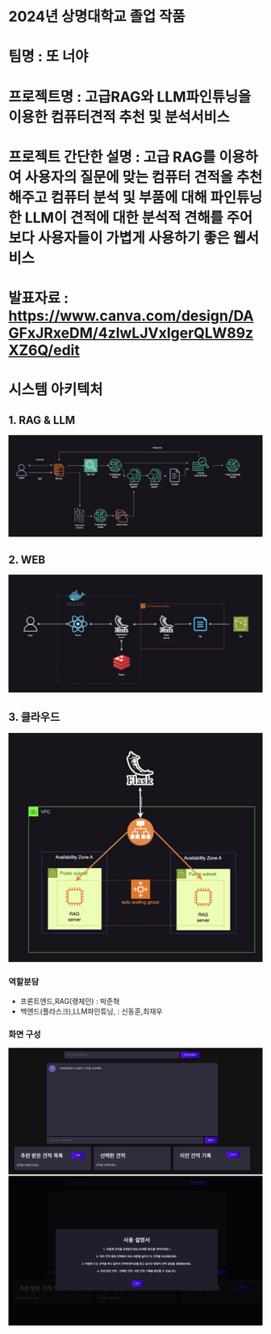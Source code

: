 # 2024년 상명대학교 졸업 작품

# 팀명 : 또 너야

# 프로젝트명 : 고급RAG와 LLM파인튜닝을 이용한 컴퓨터견적 추천 및 분석서비스

# 프로젝트 간단한 설명 : 고급 RAG를 이용하여 사용자의 질문에 맞는 컴퓨터 견적을 추천해주고 컴퓨터 분석 및 부품에 대해 파인튜닝한 LLM이 견적에 대한 분석적 견해를 주어 보다 사용자들이 가볍게 사용하기 좋은 웹서비스

# 발표자료 : https://www.canva.com/design/DAGFxJRxeDM/4zIwLJVxIgerQLW89zXZ6Q/edit

# 시스템 아키텍처

## 1. RAG & LLM

![RAG&LLM](./이미지/아키텍처/LLM_RAG.png)

## 2. WEB

![WEB](./이미지/아키텍처/WEB.png)

## 3. 클라우드

![CLOUD](./이미지/아키텍처/클라우드.png)

### 역할분담

- 프론트엔드,RAG(랭체인) : 박준혁
- 백엔드(플라스크),LLM파인튜닝, : 신동훈,최재우

### 화면 구성

![견적추천받는사진](./이미지/화면구성/견적추천받는사진.png)
![사용설명서](./이미지/화면구성/사용설명서.png)
